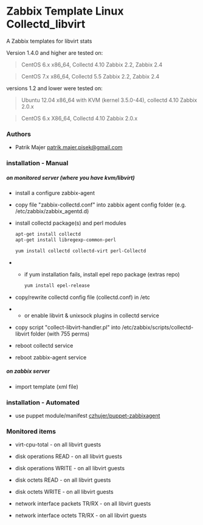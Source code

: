 # Zabbix Template Linux Collectd_libvirt 

A Zabbix templates for libvirt stats

Version 1.4.0 and higher are tested on:

> CentOS 6.x x86_64, Collectd 4.10
> Zabbix 2.2, Zabbix 2.4

> CentOS 7.x x86_64, Collectd 5.5
> Zabbix 2.2, Zabbix 2.4

versions 1.2 and lower were tested on:

> Ubuntu 12.04 x86_64 with KVM (kernel 3.5.0-44), collectd 4.10
> Zabbix 2.0.x

> CentOS 6.x X86_64, Collectd 4.10
> Zabbix 2.0.x

### Authors
* Patrik Majer <patrik.majer.pisek@gmail.com>


### installation - Manual

##### on monitored server (where you have kvm/libvirt)

* install a configure zabbix-agent

* copy file "zabbix-collectd.conf" into zabbix agent config folder (e.g. /etc/zabbix/zabbix_agentd.d)

* install collectd package(s) and perl modules

    ```sh
    apt-get install collectd
    apt-get install libregexp-common-perl

    yum install collectd collectd-virt perl-Collectd
    ```

* * if yum installation fails, install epel repo package (extras repo)

    ```sh
    yum install epel-release
    ```

* copy/rewrite collectd config file (collectd.conf) in /etc

* * or enable libvirt & unixsock plugins in collectd service

* copy script "collect-libvirt-handler.pl" into /etc/zabbix/scripts/collectd-libvirt folder (with 755 perms)

* reboot collectd service

* reboot zabbix-agent service

##### on zabbix server

* import template (xml file)

### installation - Automated

* use puppet module/manifest [czhujer/puppet-zabbixagent](https://github.com/czhujer/puppet-zabbixagent#usage---example-manual-run)

### Monitored items

* virt-cpu-total - on all libvirt guests

* disk operations READ - on all libvirt guests

* disk operations WRITE - on all libvirt guests

* disk octets READ - on all libvirt guests

* disk octets WRITE - on all libvirt guests

* network interface packets TR/RX - on all libvirt guests

* network interface octets TR/RX - on all libvirt guests
